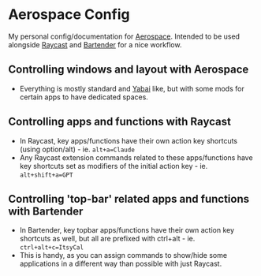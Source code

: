 # Aerospace Config

My personal config/documentation for [Aerospace](https://github.com/nikitabobko/AeroSpace). Intended to be used alongside [Raycast](https://raycast.com) and [Bartender](https://www.macbartender.com/) for a nice workflow.

## Controlling windows and layout with Aerospace

- Everything is mostly standard and [Yabai](https://github.com/koekeishiya/yabai) like, but with some mods for certain apps to have dedicated spaces.

## Controlling apps and functions with Raycast

- In Raycast, key apps/functions have their own action key shortcuts (using option/alt) - ie. `alt+a=Claude`
- Any Raycast extension commands related to these apps/functions have key shortcuts set as modifiers of the initial action key - ie. `alt+shift+a=GPT`

## Controlling 'top-bar' related apps and functions with Bartender

- In Bartender, key topbar apps/functions have their own action key shortcuts as well, but all are prefixed with ctrl+alt - ie. `ctrl+alt+c=ItsyCal`
- This is handy, as you can assign commands to show/hide some applications in a different way than possible with just Raycast.
